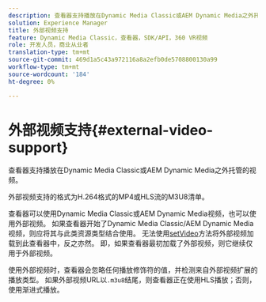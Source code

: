 ```yaml
---
description: 查看器支持播放在Dynamic Media Classic或AEM Dynamic Media之外托管的视频。
solution: Experience Manager
title: 外部视频支持
feature: Dynamic Media Classic，查看器，SDK/API，360 VR视频
role: 开发人员，商业从业者
translation-type: tm+mt
source-git-commit: 469d1a5c43a972116a8a2efb0de5708800130a99
workflow-type: tm+mt
source-wordcount: '184'
ht-degree: 0%

---
```



# 外部视频支持{#external-video-support}

查看器支持播放在Dynamic Media Classic或AEM Dynamic Media之外托管的视频。

外部视频支持的格式为H.264格式的MP4或HLS流的M3U8清单。

查看器可以使用Dynamic Media Classic或AEM Dynamic Media视频，也可以使用外部视频。 如果查看器开始了Dynamic Media Classic/AEM Dynamic Media视频，则应将其与此类资源类型结合使用。 无法使用[setVideo](../../c-html5-aem-asset-viewers/c-html5-aem-video360/c-html5-aem-video360-javascriptapiref/r-html5-aem-video360-javascriptapiref-setvideo.md#reference-85d3422d6ce64a36ac74827120b5a17c)方法将外部视频加载到此查看器中，反之亦然。 即，如果查看器最初加载了外部视频，则它继续仅用于外部视频。

使用外部视频时，查看器会忽略任何播放修饰符的值，并检测来自外部视频扩展的播放类型。 如果外部视频URL以`.m3u8`结尾，则查看器正在使用HLS播放；否则，使用渐进式播放。
